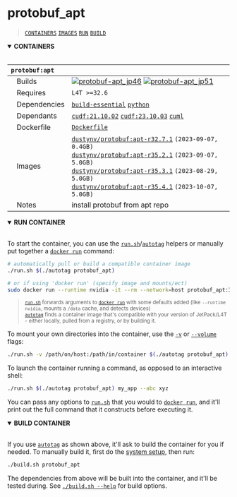 # protobuf_apt

> [`CONTAINERS`](#user-content-containers) [`IMAGES`](#user-content-images) [`RUN`](#user-content-run) [`BUILD`](#user-content-build)

<details open>
<summary><b><a id="containers">CONTAINERS</a></b></summary>
<br>

| **`protobuf:apt`** | |
| :-- | :-- |
| &nbsp;&nbsp;&nbsp;Builds | [![`protobuf-apt_jp46`](https://img.shields.io/github/actions/workflow/status/dusty-nv/jetson-containers/protobuf-apt_jp46.yml?label=protobuf-apt:jp46)](https://github.com/dusty-nv/jetson-containers/actions/workflows/protobuf-apt_jp46.yml) [![`protobuf-apt_jp51`](https://img.shields.io/github/actions/workflow/status/dusty-nv/jetson-containers/protobuf-apt_jp51.yml?label=protobuf-apt:jp51)](https://github.com/dusty-nv/jetson-containers/actions/workflows/protobuf-apt_jp51.yml) |
| &nbsp;&nbsp;&nbsp;Requires | `L4T >=32.6` |
| &nbsp;&nbsp;&nbsp;Dependencies | [`build-essential`](/packages/build-essential) [`python`](/packages/python) |
| &nbsp;&nbsp;&nbsp;Dependants | [`cudf:21.10.02`](/packages/rapids/cudf) [`cudf:23.10.03`](/packages/rapids/cudf) [`cuml`](/packages/rapids/cuml) |
| &nbsp;&nbsp;&nbsp;Dockerfile | [`Dockerfile`](Dockerfile) |
| &nbsp;&nbsp;&nbsp;Images | [`dustynv/protobuf:apt-r32.7.1`](https://hub.docker.com/r/dustynv/protobuf/tags) `(2023-09-07, 0.4GB)`<br>[`dustynv/protobuf:apt-r35.2.1`](https://hub.docker.com/r/dustynv/protobuf/tags) `(2023-09-07, 5.0GB)`<br>[`dustynv/protobuf:apt-r35.3.1`](https://hub.docker.com/r/dustynv/protobuf/tags) `(2023-08-29, 5.0GB)`<br>[`dustynv/protobuf:apt-r35.4.1`](https://hub.docker.com/r/dustynv/protobuf/tags) `(2023-10-07, 5.0GB)` |
| &nbsp;&nbsp;&nbsp;Notes | install protobuf from apt repo |

</details>

<details open>
<summary><b><a id="run">RUN CONTAINER</a></b></summary>
<br>

To start the container, you can use the [`run.sh`](/docs/run.md)/[`autotag`](/docs/run.md#autotag) helpers or manually put together a [`docker run`](https://docs.docker.com/engine/reference/commandline/run/) command:
```bash
# automatically pull or build a compatible container image
./run.sh $(./autotag protobuf_apt)

# or if using 'docker run' (specify image and mounts/ect)
sudo docker run --runtime nvidia -it --rm --network=host protobuf_apt:35.4.1

```
> <sup>[`run.sh`](/docs/run.md) forwards arguments to [`docker run`](https://docs.docker.com/engine/reference/commandline/run/) with some defaults added (like `--runtime nvidia`, mounts a `/data` cache, and detects devices)</sup><br>
> <sup>[`autotag`](/docs/run.md#autotag) finds a container image that's compatible with your version of JetPack/L4T - either locally, pulled from a registry, or by building it.</sup>

To mount your own directories into the container, use the [`-v`](https://docs.docker.com/engine/reference/commandline/run/#volume) or [`--volume`](https://docs.docker.com/engine/reference/commandline/run/#volume) flags:
```bash
./run.sh -v /path/on/host:/path/in/container $(./autotag protobuf_apt)
```
To launch the container running a command, as opposed to an interactive shell:
```bash
./run.sh $(./autotag protobuf_apt) my_app --abc xyz
```
You can pass any options to [`run.sh`](/docs/run.md) that you would to [`docker run`](https://docs.docker.com/engine/reference/commandline/run/), and it'll print out the full command that it constructs before executing it.
</details>
<details open>
<summary><b><a id="build">BUILD CONTAINER</b></summary>
<br>

If you use [`autotag`](/docs/run.md#autotag) as shown above, it'll ask to build the container for you if needed.  To manually build it, first do the [system setup](/docs/setup.md), then run:
```bash
./build.sh protobuf_apt
```
The dependencies from above will be built into the container, and it'll be tested during.  See [`./build.sh --help`](/jetson_containers/build.py) for build options.
</details>
